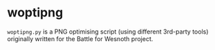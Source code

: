 # woptipng
`woptipng.py` is a PNG optimising script (using different 3rd-party tools) originally written for the Battle for Wesnoth project.
